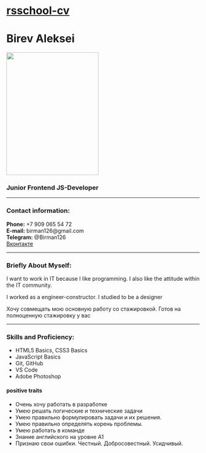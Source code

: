 <!DOCTYPE html>
<html lang="ru">
  <head>
    <title>Aleksei Birev </title>

  </head>

  <body>         
  <h1><a href="https://birman126.github.io/rsschool-cv/cv">rsschool-cv</a></h1>
      

  <h1 id="Birev-Aleksei">Birev Aleksei</h1>
      <img src="https://sun9-55.userapi.com/impg/w3qx7FySIFd0MvWDgTpoAVtSBIRiXsVliEWuxw/MvU31DR9PQ8.jpg?size=377x500&quality=95&sign=8bd1eabff27defdf446352d6559b05b5&type=album" width="240" height="320"></img>
     
<h3 id="junior-frontend-developer">Junior Frontend JS-Developer</h3>

<hr />

<h3 id="contact-information">Contact information:</h3>

<p><strong>Phone:</strong> +7 909 065 54 72<br />
<strong>E-mail:</strong> birman126@gmail.com<br />
<strong>Telegram:</strong> @Birman126<br />
<a href="https://vk.com/id_birman">Вконтакте</a><br />

<hr />

<h3 id="briefly-about-myself">Briefly About Myself:</h3>

<p>I want to work in IT because I like programming. I also like the attitude within the IT community.</p>

<p>I worked as a engineer-constructor. I studied to be a designer</p>

<p>Хочу совмещать мою основную работу со стажировкой. Готов на полноценную стажировку у вас</p>


<hr />

<h3 id="skills-and-proficiency">Skills and Proficiency:</h3>

<ul>
  <li>HTML5 Basics, CSS3 Basics</li>
  <li>JavaScript Basics</li>
  <li>Git, GitHub</li>
  <li>VS Code</li>
  <li>Adobe Photoshop</li>
</ul>

<h4 id="positive traits">positive traits</h4>

<ul>
  <li>Очень хочу работать в разработке</li>
  <li>Умею решать логические и технические задачи </li>
  <li>Умею правильно формулировать задачи и их решения. </li>
  <li>Умею правильно определять корень проблемы.</li> 
  <li>Умею работать в команде</li>
  <li>Знание английского на уровне А1</li>
  <li>Признаю свои ошибки. Честный. Добросовестный. Усидчивый.</li>
  
</ul>
    
  </body>
</html>
